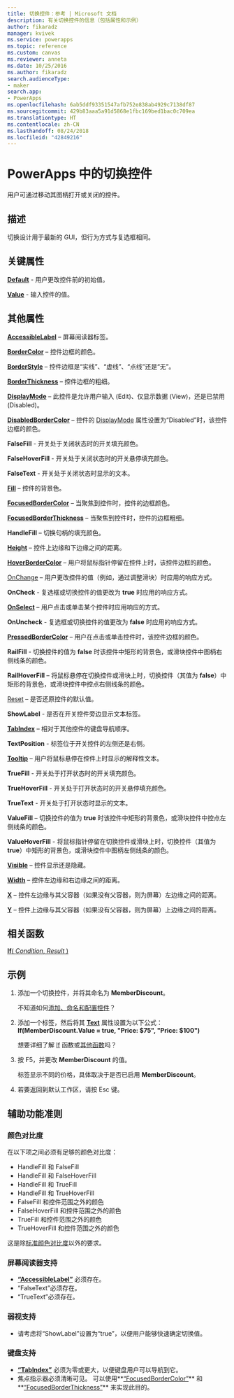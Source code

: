```yaml
---
title: 切换控件：参考 | Microsoft 文档
description: 有关切换控件的信息（包括属性和示例）
author: fikaradz
manager: kvivek
ms.service: powerapps
ms.topic: reference
ms.custom: canvas
ms.reviewer: anneta
ms.date: 10/25/2016
ms.author: fikaradz
search.audienceType:
- maker
search.app:
- PowerApps
ms.openlocfilehash: 6ab5ddf93351547afb752e838ab4929c7138df87
ms.sourcegitcommit: 429b83aaa5a91d5868e1fbc169bed1bac0c709ea
ms.translationtype: HT
ms.contentlocale: zh-CN
ms.lasthandoff: 08/24/2018
ms.locfileid: "42849216"
---
```

# <a name="toggle-control-in-powerapps"></a>PowerApps 中的切换控件
用户可通过移动其图柄打开或关闭的控件。

## <a name="description"></a>描述
切换设计用于最新的 GUI，但行为方式与复选框相同。

## <a name="key-properties"></a>关键属性
**[Default](properties-core.md)** - 用户更改控件前的初始值。

**[Value](properties-core.md)** - 输入控件的值。

## <a name="additional-properties"></a>其他属性
**[AccessibleLabel](properties-accessibility.md)** – 屏幕阅读器标签。

**[BorderColor](properties-color-border.md)** – 控件边框的颜色。

**[BorderStyle](properties-color-border.md)** – 控件边框是“实线”、“虚线”、“点线”还是“无”。

**[BorderThickness](properties-color-border.md)** – 控件边框的粗细。

**[DisplayMode](properties-core.md)** – 此控件是允许用户输入 (Edit)、仅显示数据 (View)，还是已禁用 (Disabled)。

**[DisabledBorderColor](properties-color-border.md)** – 控件的 [DisplayMode](properties-core.md) 属性设置为“Disabled”时，该控件边框的颜色。

**FalseFill** - 开关处于关闭状态时的开关填充颜色。

**FalseHoverFill** - 开关处于关闭状态时的开关悬停填充颜色。

**FalseText** - 开关处于关闭状态时显示的文本。

**[Fill](properties-color-border.md)** – 控件的背景色。

**[FocusedBorderColor](properties-color-border.md)** – 当聚焦到控件时，控件的边框颜色。

**[FocusedBorderThickness](properties-color-border.md)** – 当聚焦到控件时，控件的边框粗细。

**HandleFill** – 切换句柄的填充颜色。

**[Height](properties-size-location.md)** – 控件上边缘和下边缘之间的距离。

**[HoverBorderColor](properties-color-border.md)** – 用户将鼠标指针停留在控件上时，该控件边框的颜色。

[OnChange](properties-core.md) – 用户更改控件的值（例如，通过调整滑块）时应用的响应方式。

**OnCheck** - 复选框或切换控件的值更改为 **true** 时应用的响应方式。

**[OnSelect](properties-core.md)** – 用户点击或单击某个控件时应用响应的方式。

**OnUncheck** - 复选框或切换控件的值更改为 **false** 时应用的响应方式。

**[PressedBorderColor](properties-color-border.md)** – 用户在点击或单击控件时，该控件边框的颜色。

**RailFill** - 切换控件的值为 **false** 时该控件中矩形的背景色，或滑块控件中图柄右侧线条的颜色。

**RailHoverFill** – 将鼠标悬停在切换控件或滑块上时，切换控件（其值为 **false**）中矩形的背景色，或滑块控件中控点右侧线条的颜色。

[Reset](properties-core.md) – 是否还原控件的默认值。

**ShowLabel** - 是否在开关控件旁边显示文本标签。

**[TabIndex](properties-accessibility.md)** – 相对于其他控件的键盘导航顺序。

**TextPosition** - 标签位于开关控件的左侧还是右侧。

**[Tooltip](properties-core.md)** – 用户将鼠标悬停在控件上时显示的解释性文本。

**TrueFill** - 开关处于打开状态时的开关填充颜色。

**TrueHoverFill** - 开关处于打开状态时的开关悬停填充颜色。

**TrueText** - 开关处于打开状态时显示的文本。

**ValueFill** – 切换控件的值为 **true** 时该控件中矩形的背景色，或滑块控件中控点左侧线条的颜色。

**ValueHoverFill** - 将鼠标指针停留在切换控件或滑块上时，切换控件（其值为 **true**）中矩形的背景色，或滑块控件中图柄左侧线条的颜色。

**[Visible](properties-core.md)** – 控件显示还是隐藏。

**[Width](properties-size-location.md)** – 控件左边缘和右边缘之间的距离。

**[X](properties-size-location.md)** – 控件左边缘与其父容器（如果没有父容器，则为屏幕）左边缘之间的距离。

**[Y](properties-size-location.md)** – 控件上边缘与其父容器（如果没有父容器，则为屏幕）上边缘之间的距离。

## <a name="related-functions"></a>相关函数
[**If**( *Condition*, *Result* )](../functions/function-if.md)

## <a name="example"></a>示例
1. 添加一个切换控件，并将其命名为 **MemberDiscount**。

    不知道如何[添加、命名和配置控件](../add-configure-controls.md)？
2. 添加一个标签，然后将其 **[Text](properties-core.md)** 属性设置为以下公式：
   <br>**If(MemberDiscount.Value = true, "Price: $75", "Price: $100")**

    想要详细了解 [If](../functions/function-if.md) 函数或[其他函数](../formula-reference.md)吗？
3. 按 F5，并更改 **MemberDiscount** 的值。

    标签显示不同的价格，具体取决于是否已启用 **MemberDiscount**。
4. 若要返回到默认工作区，请按 Esc 键。


## <a name="accessibility-guidelines"></a>辅助功能准则
### <a name="color-contrast"></a>颜色对比度
在以下项之间必须有足够的颜色对比度：
* HandleFill 和 FalseFill
* HandleFill 和 FalseHoverFill
* HandleFill 和 TrueFill
* HandleFill 和 TrueHoverFill
* FalseFill 和控件范围之外的颜色
* FalseHoverFill 和控件范围之外的颜色
* TrueFill 和控件范围之外的颜色
* TrueHoverFill 和控件范围之外的颜色

这是除[标准颜色对比度](../accessible-apps-color.md)以外的要求。

### <a name="screen-reader-support"></a>屏幕阅读器支持
* **[“AccessibleLabel”](properties-accessibility.md)** 必须存在。
* “FalseText”必须存在。
* “TrueText”必须存在。

### <a name="low-vision-support"></a>弱视支持
* 请考虑将“ShowLabel”设置为“true”，以便用户能够快速确定切换值。

### <a name="keyboard-support"></a>键盘支持
* **[“TabIndex”](properties-accessibility.md)** 必须为零或更大，以便键盘用户可以导航到它。
* 焦点指示器必须清晰可见。 可以使用**[“FocusedBorderColor”](properties-color-border.md)** 和**[“FocusedBorderThickness”](properties-color-border.md)** 来实现此目的。
